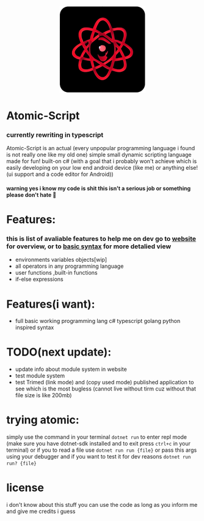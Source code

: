 <p align="center" width="100% height="100%">
<img src="/website/res/logo.png" width="45%" height="45%">
</p>

# Atomic-Script
### currently rewriting in typescript
Atomic-Script is an actual (every unpopular programming language i found is not really one like my old one) simple small dynamic scripting language made for fun! built-on c# (with a goal that i probably won't achieve which is easily developing on your low end android device (like me) or anything else! (ui support and a code editor for Android))
#### warning yes i know my code is shit this isn't a serious job or something please don't hate 🥳

# Features:
### this is list of avaliable features to help me on dev go to [website](https://atonix0.github.io/Atomic-Script) for overview, or to [basic syntax](https://atonix0.github.io/Atomic-Script/docs/basic_syntax) for more detalied view
- environments variables objects[wip]
- all operators in any programming language
- user functions ,built-in functions
- if-else expressions

# Features(i want):

- full basic working programming lang c# typescript golang python inspired syntax

# TODO(next update):
- update info about module system in website
- test module system
- test Trimed (link mode) and (copy used mode) published application to see which is the most bugless (cannot live without tirm cuz without that file size is like 200mb)
# trying atomic:
simply use the command in your terminal ```dotnet run``` to enter repl mode
(make sure you have dotnet-sdk installed and to exit press ```ctrl+c``` in your terminal)
or if you to read a file use ```dotnet run run {file}``` or pass this args using your debugger
and if you want to test it for dev reasons ```dotnet run run? {file}``` 

# license
i don't know about this stuff you can use the code as long as you inform me and give me credits i guess
